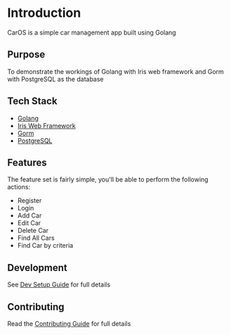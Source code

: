 # Introduction

CarOS is a simple car management app built using Golang

## Purpose

To demonstrate the workings of Golang with Iris web framework and Gorm with PostgreSQL as the database

## Tech Stack

- [Golang](https://golang.org)
- [Iris Web Framework](https://www.iris-go.com)
- [Gorm](https://gorm.io)
- [PostgreSQL](https://www.postgresql.org)

## Features

The feature set is fairly simple, you'll be able to perform the following actions:

- Register
- Login
- Add Car
- Edit Car
- Delete Car
- Find All Cars
- Find Car by criteria

## Development

See [Dev Setup Guide](docs/dev_setup.md) for full details

## Contributing

Read the [Contributing Guide](docs/contributing.md) for full details
